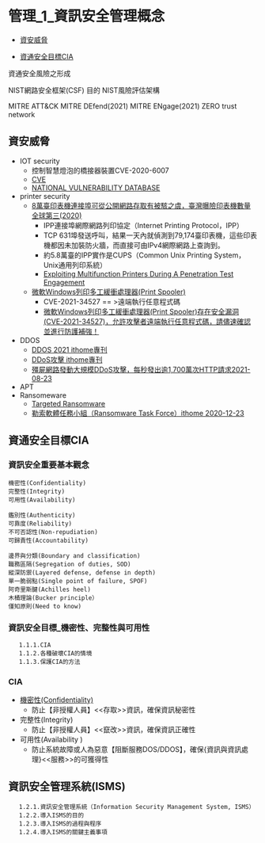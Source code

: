 # 管理_1_資訊安全管理概念

- [資安威脅](#資安威脅)

- [資通安全目標CIA](#資通安全目標CIA)

資通安全風險之形成

NIST網路安全框架(CSF)
   目的
NIST風險評估架構

MITRE ATT&CK
MITRE DEfend(2021)
MITRE ENgage(2021)
ZERO trust network

## 資安威脅
- IOT security
  - 控制智慧燈泡的橋接器裝置CVE-2020-6007
  - [CVE](https://cve.mitre.org/)
  - [NATIONAL VULNERABILITY DATABASE](https://nvd.nist.gov/vuln/detail/CVE-2020-6007)
- printer security  
  - [8萬臺印表機連接埠可從公開網路存取有被駭之虞，臺灣曝險印表機數量全球第三(2020)](https://www.ithome.com.tw/news/138421)
    - IPP連接埠網際網路列印協定（Internet Printing Protocol，IPP）
    - TCP 631埠發送呼叫，結果一天內就偵測到79,174臺印表機，這些印表機都因未加裝防火牆，而直接可由IPv4網際網路上查詢到。
    - 約5.8萬臺的IPP實作是CUPS（Common Unix Printing System，Unix通用列印系統）
    - [Exploiting Multifunction Printers During A Penetration Test Engagement](https://medium.com/@nickvangilder/exploiting-multifunction-printers-during-a-penetration-test-engagement-28d3840d8856)
  - [微軟Windows列印多工緩衝處理器(Print Spooler)](https://www.ithome.com.tw/news/145579)
    - CVE-2021-34527  == >遠端執行任意程式碼
    - [微軟Windows列印多工緩衝處理器(Print Spooler)存在安全漏洞(CVE-2021-34527)，允許攻擊者遠端執行任意程式碼，請儘速確認並進行防護補強！]()
- DDOS
  - [DDOS 2021 ithome專刊](https://www.ithome.com.tw/tags/ddos) 
  - [DDoS攻擊 ithome專刊](https://www.ithome.com.tw/tags/ddos%E6%94%BB%E6%93%8A)
  - [殭屍網路發動大規模DDoS攻擊，每秒發出逾1,700萬次HTTP請求2021-08-23](https://www.ithome.com.tw/news/146339)
- APT
- Ransomeware
  - [Targeted Ransomware](https://www.ithome.com.tw/tags/targeted-ransomware) 
  - [勒索軟體任務小組（Ransomware Task Force）ithome 2020-12-23](https://www.ithome.com.tw/news/141825)

## 資通安全目標CIA

### 資訊安全重要基本觀念
```
機密性(Confidentiality)
完整性(Integrity)
可用性(Availability)

鑑別性(Authenticity)
可靠度(Reliability)
不可否認性(Non-repudiation)
可歸責性(Accountability)
```
```
邊界與分類(Boundary and classification)
職務區隔(Segregation of duties, SOD)
縱深防禦(Layered defense, defense in depth)
單一脆弱點(Single point of failure, SPOF)
阿奇里斯腱(Achilles heel)
木桶理論(Bucker principle）
僅知原則(Need to know)
```

### 資訊安全目標_機密性、完整性與可用性
```
   1.1.1.CIA
   1.1.2.各種破壞CIA的情境
   1.1.3.保護CIA的方法
```

### CIA
- [機密性](https://zh.wikipedia.org/wiki/%E4%BF%9D%E5%AF%86)[(Confidentiality)](https://en.wikipedia.org/wiki/Confidentiality)
  - 防止【非授權人員】<<存取>>資訊，確保資訊秘密性
- 完整性(Integrity)
  - 防止【非授權人員】<<竄改>>資訊，確保資訊正確性
- 可用性(Availability )
  - 防止系統故障或人為惡意【阻斷服務DOS/DDOS】，確保{資訊與資訊處理}<<服務>>的可獲得性



## 資訊安全管理系統(ISMS)
```
   1.2.1.資訊安全管理系統（Information Security Management System, ISMS）
   1.2.2.導入ISMS的目的
   1.2.3.導入ISMS的過程與程序
   1.2.4.導入ISMS的關鍵主義事項
```
